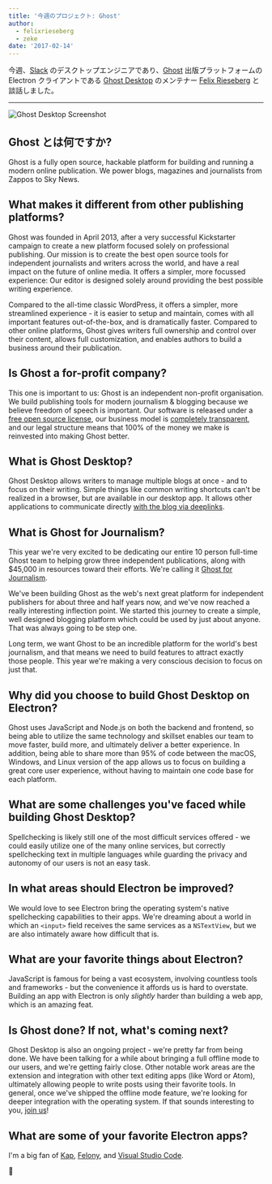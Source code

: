 ```yaml
---
title: '今週のプロジェクト: Ghost'
author:
  - felixrieseberg
  - zeke
date: '2017-02-14'
---
```


今週、[Slack](https://slack.com/) のデスクトップエンジニアであり、[Ghost](https://ghost.org/) 出版プラットフォームの Electron クライアントである [Ghost Desktop](https://ghost.org/downloads/) のメンテナー [Felix Rieseberg](https://felixrieseberg.com/) と談話しました。

---

<div class="pt-5">
  <img src="https://cloud.githubusercontent.com/assets/2289/22913898/7396b0de-f222-11e6-8e5d-147a7ced37a9.png" alt="Ghost Desktop Screenshot"> 
</div>

## Ghost とは何ですか?

Ghost is a fully open source, hackable platform for building and running a modern online publication. We power blogs, magazines and journalists from Zappos to Sky News.

## What makes it different from other publishing platforms?

Ghost was founded in April 2013, after a very successful Kickstarter campaign to create a new platform focused solely on professional publishing. Our mission is to create the best open source tools for independent journalists and writers across the world, and have a real impact on the future of online media. It offers a simpler, more focussed experience: Our editor is designed solely around providing the best possible writing experience.

Compared to the all-time classic WordPress, it offers a simpler, more streamlined experience - it is easier to setup and maintain, comes with all important features out-of-the-box, and is dramatically faster. Compared to other online platforms, Ghost gives writers full ownership and control over their content, allows full customization, and enables authors to build a business around their publication.

## Is Ghost a for-profit company?

This one is important to us: Ghost is an independent non-profit organisation. We build publishing tools for modern journalism & blogging because we believe freedom of speech is important. Our software is released under a [free open source license](https://github.com/TryGhost/Ghost), our business model is [completely transparent](https://blog.ghost.org/year-3/), and our legal structure means that 100% of the money we make is reinvested into making Ghost better.

## What is Ghost Desktop?

Ghost Desktop allows writers to manage multiple blogs at once - and to focus on their writing. Simple things like common writing shortcuts can't be realized in a browser, but are available in our desktop app. It allows other applications to communicate directly [with the blog via deeplinks](https://github.com/tryghost/ghost-desktop/blob/master/docs/deeplinks.md).

## What is Ghost for Journalism?

This year we're very excited to be dedicating our entire 10 person full-time Ghost team to helping grow three independent publications, along with $45,000 in resources toward their efforts. We're calling it [Ghost for Journalism](https://ghost.org/journalism/).

We've been building Ghost as the web's next great platform for independent publishers for about three and half years now, and we've now reached a really interesting inflection point. We started this journey to create a simple, well designed blogging platform which could be used by just about anyone. That was always going to be step one.

Long term, we want Ghost to be an incredible platform for the world's best journalism, and that means we need to build features to attract exactly those people. This year we're making a very conscious decision to focus on just that.

## Why did you choose to build Ghost Desktop on Electron?

Ghost uses JavaScript and Node.js on both the backend and frontend, so being able to utilize the same technology and skillset enables our team to move faster, build more, and ultimately deliver a better experience. In addition, being able to share more than 95% of code between the macOS, Windows, and Linux version of the app allows us to focus on building a great core user experience, without having to maintain one code base for each platform.

## What are some challenges you've faced while building Ghost Desktop?

Spellchecking is likely still one of the most difficult services offered - we could easily utilize one of the many online services, but correctly spellchecking text in multiple languages while guarding the privacy and autonomy of our users is not an easy task.

## In what areas should Electron be improved?

We would love to see Electron bring the operating system's native spellchecking capabilities to their apps. We're dreaming about a world in which an `<input>` field receives the same services as a `NSTextView`, but we are also intimately aware how difficult that is.

## What are your favorite things about Electron?

JavaScript is famous for being a vast ecosystem, involving countless tools and frameworks - but the convenience it affords us is hard to overstate. Building an app with Electron is only _slightly_ harder than building a web app, which is an amazing  feat.

## Is Ghost done? If not, what's coming next?

Ghost Desktop is also an ongoing project - we're pretty far from being done. We have been talking for a while about bringing a full offline mode to our users, and we're getting fairly close. Other notable work areas are the extension and integration with other text editing apps (like Word or Atom), ultimately allowing people to write posts using their favorite tools. In general, once we've shipped the offline mode feature, we're looking for deeper integration with the operating system. If that sounds interesting to you, [join us](https://github.com/tryghost/ghost-desktop)!

## What are some of your favorite Electron apps?

I'm a big fan of [Kap](https://getkap.co/), [Felony](https://github.com/henryboldi/felony), and [Visual Studio Code](https://code.visualstudio.com).

👻

